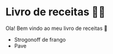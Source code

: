 # Livro de receitas :man_cook:

Ola! Bem vindo ao meu livro de receitas :wave:

- Strogonoff de frango
- Pave

